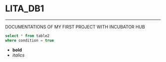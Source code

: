 # LITA_DB1
---
DOCUMENTATIONS OF MY FIRST PROJECT WITH INCUBATOR HUB

```sql
select * from table2
where condition = true
```

- **bold**
- *italics*
